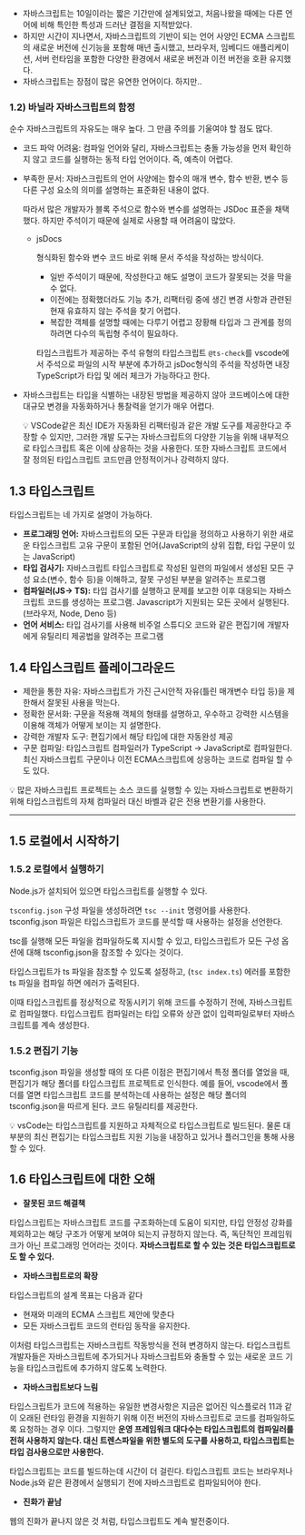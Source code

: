 - 자바스크립트는 10일이라는 짧은 기간만에 설계되었고, 처음나왔을 때에는 다른 언어에 비해 특인한 특성과 드러난 결점을 지적받았다.
- 하지만 시간이 지나면서, 자바스크립트의 기반이 되는 언어 사양인 ECMA 스크립트의 새로운 버전에 신기능을 포함해 매년 출시했고, 브라우저, 임베디드 애플리케이션, 서버 런타임을 포함한 다양한 환경에서 새로운 버전과 이전 버전을 호환 유지했다.
- 자바스크립트는 장점이 많은 유연한 언어이다. 하지만..

### 1.2) 바닐라 자바스크립트의 함정

순수 자바스크립트의 자유도는 매우 높다. 그 만큼 주의를 기울여야 할 점도 많다.

- 코드 파악 어려움: 컴파일 언어와 달리, 자바스크립트는 충돌 가능성을 먼저 확인하지 않고 코드를 실행하는 동적 타입 언어이다. 즉, 예측이 어렵다.
- 부족한 문서: 자바스크립트의 언어 사양에는 함수의 매개 변수, 함수 반환, 변수 등 다른 구성 요소의 의미를 설명하는 표준화된 내용이 없다.
    
    따라서 많은 개발자가 블록 주석으로 함수와 변수를 설명하는 JSDoc 표준을 채택했다. 하지만 주석이기 때문에 실제로 사용할 때 어려움이 많았다. 
    
    - jsDocs
        
        형식화된 함수와 변수 코드 바로 위해 문서 주석을 작성하는 방식이다. 
        
        - 일반 주석이기 때문에, 작성한다고 해도 설명이 코드가 잘못되는 것을 막을 수 없다.
        - 이전에는 정확했더라도 기능 추가, 리팩터링 중에 생긴 변경 사항과 관련된 현재 유효하지 않는 주석을 찾기 어렵다.
        - 복잡한 객체를 설명할 때에는 다루기 어렵고 장황해 타입과 그 관계를 정의하려면 다수의 독립형 주석이 필요하다.
        
        타입스크립트가 제공하는 주석 유형의 타입스크립트 `@ts-check`를 vscode에서 주석으로 파일의 시작 부분에 추가하고 jsDoc형식의 주석을 작성하면 내장 TypeScript가 타입 및 에러 체크가 가능하다고 한다. 
        
- 자바스크립트는 타입을 식별하는 내장된 방법을 제공하지 않아 코드베이스에 대한 대규모 변경을 자동화하거나 통찰력을 얻기가 매우 어렵다.
    
    <aside>
    💡 VSCode같은 최신 IDE가 자동화된 리팩터링과 같은 개발 도구를 제공한다고 주장할 수 있지만, 그러한 개발 도구는 자바스크립트의 다양한 기능을 위해 내부적으로 타입스크립트 혹은 이에 상응하는 것을 사용한다. 또한 자바스크립트 코드에서 잘 정의된 타입스크립트 코드만큼 안정적이거나 강력하지 않다.
    
    </aside>
    

## 1.3 타입스크립트

타입스크립트는 네 가지로 설명이 가능하다. 

- **프로그래밍 언어:** 자바스크립트의 모든 구문과 타입을 정의하고 사용하기 위한 새로운 타입스크립트 고유 구문이 포함된 언어(JavaScript의 상위 집합, 타입 구문이 있는 JavaScript)
- **타입 검사기:** 자바스크립트 타입스크립트로 작성된 일련의 파일에서 생성된 모든 구성 요소(변수, 함수 등)을 이해하고, 잘못 구성된 부분을 알려주는 프로그램
- **컴파일러(JS→ TS):** 타입 검사기를 실행하고 문제를 보고한 이후 대응되는 자바스크립트 코드를 생성하는 프로그램. Javascript가 지원되는 모든 곳에서 실행된다.(브라우저, Node, Deno 등)
- **언어 서비스:** 타입 검사기를 사용해 비주얼 스튜디오 코드와 같은 편집기에 개발자에게 유틸리티 제공법을 알려주는 프로그램

## 1.4 타입스크립트 플레이그라운드

- 제한을 통한 자유: 자바스크립트가 가진 근시안적 자유(틀린 매개변수 타입 등)을 제한해서 잘못된 사용을 막는다.
- 정확한 문서화: 구문을 적용해 객체의 형태를 설명하고, 우수하고 강력한 시스템을 이용해 객체가 어떻게 보이는 지 설명한다.
- 강력한 개발자 도구: 편집기에서 해당 타입에 대한 자동완성 제공
- 구문 컴파일: 타입스크립트 컴파일러가 TypeScript → JavaScript로 컴파일한다. 최신 자바스크립트 구문이나 이전 ECMA스크립트에 상응하는 코드로 컴파일 할 수도 있다.

<aside>
💡 많은 자바스크립트 프로젝트는 소스 코드를 실행할 수 있는 자바스크립트로 변환하기 위해 타입스크립트의 자체 컴파일러 대신 바벨과 같은 전용 변환기를 사용한다.

</aside>

---

## 1.5 로컬에서 시작하기

### 1.5.2 로컬에서 실행하기

Node.js가 설치되어 있으면 타입스크립트를 실행할 수 있다.

`tsconfig.json` 구성 파일을 생성하려면 `tsc --init` 명령어를 사용한다. tsconfig.json 파일은 타입스크립트가 코드를 분석할 때 사용하는 설정을 선언한다.

tsc를 실행해 모든 파일을 컴파일하도록 지시할 수 있고, 타입스크립트가 모든 구성 옵션에 대해 tsconfig.json을 참조할 수 있다는 것이다.

타입스크립트가 ts 파일을 참조할 수 있도록 설정하고, (`tsc index.ts`) 에러를 포함한 ts 파일을 컴파일 하면 에러가 출력된다. 

이때 타입스크립트를 정상적으로 작동시키기 위해 코드를 수정하기 전에, 자바스크립트로 컴파일했다. 타입스크립트 컴파일러는 타입 오류와 상관 없이 입력파일로부터 자바스크립트를 계속 생성한다. 

### 1.5.2 편집기 기능

tsconfig.json 파일을 생성할 때의 또 다른 이점은 편집기에서 특정 폴더를 열었을 때, 편집기가 해당 폴더를 타입스크립트 프로젝트로 인식한다. 예를 들어, vscode에서 폴더를 열면 타입스크립트 코드를 분석하는데 사용하는 설정은 해당 폴더의 tsconfig.json을 따르게 된다. 코드 유틸리티를 제공한다. 

<aside>
💡 vsCode는 타입스크립트를 지원하고 자체적으로 타입스크립트로 빌드된다. 물론 대부분의 최신 편집기는 타입스크립트 지원 기능을 내장하고 있거나 플러그인을 통해 사용할 수 있다.

</aside>

## 1.6 타입스크립트에 대한 오해

- **잘못된 코드 해결책**

타입스크립트는 자바스크립트 코드를 구조화하는데 도움이 되지만, 타입 안정성 강화를 제외하고는 해당 구조가 어떻게 보여야 되는지 규정하지 않는다. 즉, 독단적인 프레임워크가 아닌 프로그래밍 언어라는 것이다. **자바스크립트로 할 수 있는 것은 타입스크립트로도 할 수 있다.**

- **자바스크립트로의 확장**

타입스크립트의 설계 목표는 다음과 같다

- 현재와 미래의 ECMA 스크립트 제안에 맞춘다
- 모든 자바스크립트 코드의 런타임 동작을 유지한다.

이처럼 타입스크립트는 자바스크립트 작동방식을 전혀 변경하지 않는다. 타입스크립트 개발자들은 자바스크립트에 추가되거나 자바스크립트와 충돌할 수 있는 새로운 코드 기능을 타입스크립트에 추가하지 않도록 노력한다.

- **자바스크립트보다 느림**

타입스크립트가 코드에 적용하는 유일한 변경사항은 지금은 없어진 익스플로러 11과 같이 오래된 런타임 환경을 지원하기 위해 이전 버전의 자바스크립트로 코드를 컴파일하도록 요청하는 경우 이다. 그렇지만 **운영 프레임워크 대다수는 타입스크립트의 컴파일러를 전혀 사용하지 않는다. 대신 트렌스파일을 위한 별도의 도구를 사용하고, 타입스크립트는 타입 검사용으로만 사용한다.**

타입스크립트는 코드를 빌드하는데 시간이 더 걸린다. 타입스크립트 코드는 브라우저나 Node.js와 같은 환경에서 실행되기 전에 자바스크립트로 컴파일되어야 한다. 

- **진화가 끝남**

웹의 진화가 끝나지 않은 것 처럼, 타입스크립트도 계속 발전중이다.
